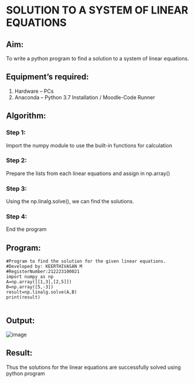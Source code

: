 # SOLUTION TO  A SYSTEM OF LINEAR EQUATIONS
## Aim:
To write a python program to find a solution to a system of linear equations.
## Equipment’s required:
1. 	Hardware – PCs
2. 	Anaconda – Python 3.7 Installation / Moodle-Code Runner
## Algorithm:
### Step 1: 
Import the numpy module to use the built-in functions for calculation
### Step 2: 
Prepare the lists from each linear equations and assign in np.array()
### Step 3: 
Using the np.linalg.solve(), we can find the solutions.
### Step 4: 
End the program
## Program:
```
#Program to find the solution for the given linear equations.
#Developed by: KEERTHIVASAN M
#RegisterNumber:212223100021
import numpy as np
A=np.array([[1,3],[2,5]])
B=np.array([5,-3])
result=np.linalg.solve(A,B)
print(result)


```
## Output:
![image](https://github.com/rdxkeerthi/-SOLUTION-TO-A-SYSTEM-OF-LINEAR-EQUATIONS/assets/147473120/5b8be4a6-c181-4c1b-9b83-d6c3b041673c)

## Result: 
Thus the solutions for the linear equations are successfully solved using python program

